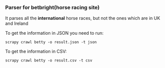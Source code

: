 <h3> Parser for betbright(horse racing site) </h3>

It parses all the <b>international</b> horse races, but not the ones which are in UK and Ireland

To get the information in JSON you need to run:
```
scrapy crawl betty -o result.json -t json
```

To get the information in CSV:
```
scrapy crawl betty -o result.csv -t csv
```
